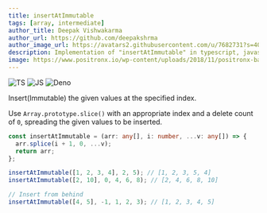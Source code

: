 ```yaml
---
title: insertAtImmutable
tags: [array, intermediate]
author_title: Deepak Vishwakarma
author_url: https://github.com/deepakshrma
author_image_url: https://avatars2.githubusercontent.com/u/7682731?s=400
description: Implementation of "insertAtImmutable" in typescript, javascript and deno.
image: https://www.positronx.io/wp-content/uploads/2018/11/positronx-banner-1152-1.jpg
---
```


![TS](https://img.shields.io/badge/supports-typescript-blue.svg?style=flat-square)
![JS](https://img.shields.io/badge/supports-javascript-yellow.svg?style=flat-square)
![Deno](https://img.shields.io/badge/supports-deno-green.svg?style=flat-square)

Insert(Immutable) the given values at the specified index.

Use `Array.prototype.slice()` with an appropriate index and a delete count of `0`, spreading the given values to be inserted.

```ts title="typescript"
const insertAtImmutable = (arr: any[], i: number, ...v: any[]) => {
  arr.splice(i + 1, 0, ...v);
  return arr;
};
```

```ts title="typescript"
insertAtImmutable([1, 2, 3, 4], 2, 5); // [1, 2, 3, 5, 4]
insertAtImmutable([2, 10], 0, 4, 6, 8); // [2, 4, 6, 8, 10]

// Insert from behind
insertAtImmutable([4, 5], -1, 1, 2, 3); // [1, 2, 3, 4, 5]
```
